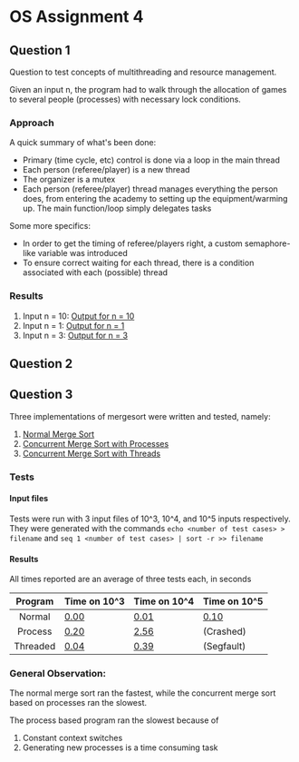 # OS Assignment 4

## Question 1
Question to test concepts of multithreading and resource management.

Given an input n, the program had to walk through the allocation of games
to several people (processes) with necessary lock conditions.

### Approach
A quick summary of what's been done:
- Primary (time cycle, etc) control is done via a loop in the main thread
- Each person (referee/player) is a new thread
- The organizer is a mutex
- Each person (referee/player) thread manages everything the person does,
from entering the academy to setting up the equipment/warming up. The main
function/loop simply delegates tasks

Some more specifics:
- In order to get the timing of referee/players right, a custom semaphore-like
variable was introduced
- To ensure correct waiting for each thread, there is a condition associated
with each (possible) thread

### Results
1. Input n = 10: [Output for n = 10]()
2. Input n = 1: [Output for n = 1]()
3. Input n = 3: [Output for n = 3]()

## Question 2

## Question 3
Three implementations of mergesort were written and tested, namely:

1. [Normal Merge Sort](solution/3_normalmerge.c)
2. [Concurrent Merge Sort with Processes](solution/3_concurrentmerge.c)
3. [Concurrent Merge Sort with Threads](solution/3_threadmerge.c)

### Tests
#### Input files
Tests were run with 3 input files of 10^3, 10^4, and 10^5 inputs respectively.
They were generated with the commands `echo <number of test cases> > filename`
and `seq 1 <number of test cases> | sort -r >> filename`

#### Results
All times reported are an average of three tests each, in seconds

| Program  | Time on 10^3  | Time on 10^4  | Time on 10^5  |
|:-:|---|---|---|
| Normal  | [0.00]() | [0.01]()  | [0.10]()  |
| Process  | [0.20]()  | [2.56]()  | (Crashed) |
| Threaded  | [0.04]()  | [0.39]() | (Segfault) |

### General Observation:
The normal merge sort ran the fastest, while the concurrent merge sort based on
processes ran the slowest.

The process based program ran the slowest because of
1. Constant context switches
2. Generating new processes is a time consuming task



[Output for n = 10]: output/1_1
[Output for n = 1]: output/1_2
[Output for n = 3]: output/1_3

[0.00]: output/3normal1
[0.01]: output/3normal2
[0.10]: output/3normal3
[0.20]: output/3proc1
[2.56]: output/3proc2
[0.04]: output/3thread1
[0.39]: output/3thread2
